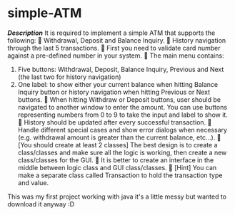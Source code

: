 # simple-ATM

***Description***
It is required to implement a simple ATM that supports the following:
 Withdrawal, Deposit and Balance Inquiry.
 History navigation through the last 5 transactions.
 First you need to validate card number against a pre-defined number in your system.
 The main menu contains:

1. Five buttons: Withdrawal, Deposit, Balance Inquiry, Previous and Next (the
last two for history navigation)
2. One label: to show either your current balance when hitting Balance Inquiry
button or history navigation when hitting Previous or Next buttons.
 When hitting Withdraw or Deposit buttons, user should be navigated to another
window to enter the amount. You can use buttons representing numbers from 0 to 9 to
take the input and label to show it.
 History should be updated after every successful transaction.
 Handle different special cases and show error dialogs when necessary (e.g. withdrawal
amount is greater than the current balance, etc...).
 [You should create at least 2 classes] The best design is to create a class/classes and
make sure all the logic is working, then create a new class/classes for the GUI.
 It is better to create an interface in the middle between logic class and GUI class/classes.
 [Hint] You can make a separate class called Transaction to hold the transaction type and
value.


This was my first project working with java it's a little messy but wanted to download it anyway :D
